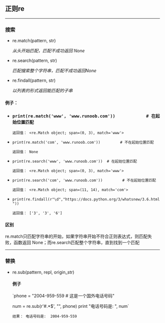 ## 正则re

------



### 搜索

- re.match(pattern, str)

  *从头开始匹配，匹配不成功返回 None*

- re.search(pattern, str)

  *匹配搜索整个字符串，匹配不成功返回None*

- re.findall(pattern, str)

  *以列表的形式返回能匹配的子串*


#### 例子：

- ### `print(re.match('www', 'www.runoob.com'))            # 在起始位置匹配`

  `返回值： <re.Match object; span=(0, 3), match='www'>`

- `print(re.match('com', 'www.runoob.com'))         # 不在起始位置匹配`

  `返回值： None`

- `print(re.search('www', 'www.runoob.com'))  # 在起始位置匹配`

  `返回值： <re.Match object; span=(0, 3), match='www'>`

- `print(re.search('com', 'www.runoob.com'))         # 不在起始位置匹配`

  `返回值： <re.Match object; span=(11, 14), match='com'>`

- `print(re.findall(r"\d","https://docs.python.org/3/whatsnew/3.6.html"))`

  `返回值： ['3', '3', '6']`

#### 区别

re.match只匹配字符串的开始，如果字符串开始不符合正则表达式，则匹配失败，函数返回	  None；而re.search匹配整个字符串，直到找到一个匹配

------

### 替换

- re.sub(pattern, repl, origin_str)



  #### 例子

  `phone = "2004-959-559 # 这是一个国外电话号码" 

  num = re.sub(r'#.*$', "", phone)
  print "电话号码是: ", num`

  `结果： 电话号码是:  2004-959-559 `

